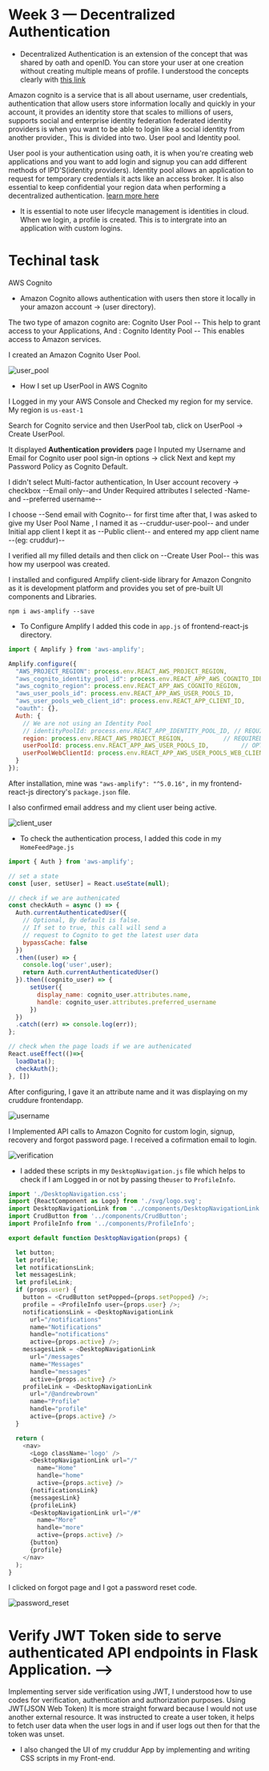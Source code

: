 # Week 3 — Decentralized Authentication

- Decentralized Authentication is an extension of the concept that was shared by oath and openID. You can store your user at one creation without creating multiple
means of profile. I understood the concepts clearly with [this link](https://www.youtube.com/watch?v=9obl7rVgzJw&list=PLBfufR7vyJJ7k25byhRXJldB5AiwgNnWv&index=40)

Amazon cognito is a service that is all about username, user credentials, authentication that allow users store information locally and quickly in your account, it 
provides an identity store that scales to millions of users, supports social and enterprise identity federation federated identity providers is when you want to be 
able to login like a social identity from another provider., This is divided into two. User pool and Identity pool.

User pool is your authentication using oath, it is when you're creating web applications and you want to add login and signup you can add different methods of
IPD'S(identity providers). Identity pool allows an application to request for temporary credentials it acts like an access broker. It is also essential to keep 
confidential your region data when performing a decentralized authentication. [learn more here](https://www.youtube.com/watch?v=tEJIeII66pY&list=PLBfufR7vyJJ7k25byhRXJldB5AiwgNnWv&index=39)

- It is essential to note user lifecycle management is identities in cloud. When we login, a profile is created. This is to intergrate into an application with custom logins.

# Techinal task

AWS Cognito

- Amazon Cognito allows authentication with users then store it locally in your amazon account -> (user directory).

The two type of amazon cognito are: Cognito User Pool -- This help to grant access to your Applications, And : Cognito Identity Pool -- This enables access to Amazon services.

I created an Amazon Cognito User Pool.

![user_pool](assets/cruddur-user-pool%20week%203_LI%20(2).jpg)

- How I set up UserPool in AWS Cognito

I Logged in my your AWS Console and Checked my region for my service. My region is `us-east-1` 

Search for Cognito service and then UserPool tab, click on UserPool -> Create UserPool.

It displayed  **Authentication providers** page I Inputed my Username and Email for Cognito user pool sign-in options -> click Next and kept my Password Policy as Cognito Default.

I didn't select Multi-factor authentication, In User account recovery -> checkbox --Email only--and Under Required attributes I selected -Name- and --preferred username--

I choose --Send email with Cognito-- for first time after that, I was asked to give my User Pool Name , I named it as --cruddur-user-pool--  and under Initial app client I kept it as --Public client-- and entered my app client name --(eg: cruddur)--

I verified all my filled details and then click on --Create User Pool-- this was how my userpool was created.

I installed and configured Amplify client-side library for Amazon Congnito as it is development platform and provides you set of pre-built UI components and Libraries.
```
npm i aws-amplify --save
```
- To Configure Amplify
I added this code in `app.js` of frontend-react-js directory.
```js
import { Amplify } from 'aws-amplify';

Amplify.configure({
  "AWS_PROJECT_REGION": process.env.REACT_AWS_PROJECT_REGION,
  "aws_cognito_identity_pool_id": process.env.REACT_APP_AWS_COGNITO_IDENTITY_POOL_ID,
  "aws_cognito_region": process.env.REACT_APP_AWS_COGNITO_REGION,
  "aws_user_pools_id": process.env.REACT_APP_AWS_USER_POOLS_ID,
  "aws_user_pools_web_client_id": process.env.REACT_APP_CLIENT_ID,
  "oauth": {},
  Auth: {
    // We are not using an Identity Pool
    // identityPoolId: process.env.REACT_APP_IDENTITY_POOL_ID, // REQUIRED - Amazon Cognito Identity Pool ID
    region: process.env.REACT_AWS_PROJECT_REGION,           // REQUIRED - Amazon Cognito Region
    userPoolId: process.env.REACT_APP_AWS_USER_POOLS_ID,         // OPTIONAL - Amazon Cognito User Pool ID
    userPoolWebClientId: process.env.REACT_APP_AWS_USER_POOLS_WEB_CLIENT_ID,   // OPTIONAL - Amazon Cognito Web Client ID (26-char alphanumeric string)
  }
});
```
After installation, mine was  `"aws-amplify": "^5.0.16",` in my frontend-react-js directory's `package.json` file.

I also confirmed email address and my client user being active.

![client_user](assets/active%20user%20week%203_LI.jpg)

- To check the authentication process, I added this code in my `HomeFeedPage.js`
```js
import { Auth } from 'aws-amplify';

// set a state
const [user, setUser] = React.useState(null);

// check if we are authenicated
const checkAuth = async () => {
  Auth.currentAuthenticatedUser({
    // Optional, By default is false. 
    // If set to true, this call will send a 
    // request to Cognito to get the latest user data
    bypassCache: false 
  })
  .then((user) => {
    console.log('user',user);
    return Auth.currentAuthenticatedUser()
  }).then((cognito_user) => {
      setUser({
        display_name: cognito_user.attributes.name,
        handle: cognito_user.attributes.preferred_username
      })
  })
  .catch((err) => console.log(err));
};

// check when the page loads if we are authenicated
React.useEffect(()=>{
  loadData();
  checkAuth();
}, [])
```

After configuring, I gave it an attribute name and it was displaying on my cruddure frontendapp.

![username](assets/username%20week%203.png)

I Implemented API calls to Amazon Cognito for custom login, signup, recovery and forgot password page. I received a cofirmation email to login. 

![verification](assets/verification%20code%20week%203.png)

- I added these scripts in my `DesktopNavigation.js` file which helps to check if I am Logged in or not by passing the`user` to `ProfileInfo`.
```js
import './DesktopNavigation.css';
import {ReactComponent as Logo} from './svg/logo.svg';
import DesktopNavigationLink from '../components/DesktopNavigationLink';
import CrudButton from '../components/CrudButton';
import ProfileInfo from '../components/ProfileInfo';

export default function DesktopNavigation(props) {

  let button;
  let profile;
  let notificationsLink;
  let messagesLink;
  let profileLink;
  if (props.user) {
    button = <CrudButton setPopped={props.setPopped} />;
    profile = <ProfileInfo user={props.user} />;
    notificationsLink = <DesktopNavigationLink 
      url="/notifications" 
      name="Notifications" 
      handle="notifications" 
      active={props.active} />;
    messagesLink = <DesktopNavigationLink 
      url="/messages"
      name="Messages"
      handle="messages" 
      active={props.active} />
    profileLink = <DesktopNavigationLink 
      url="/@andrewbrown" 
      name="Profile"
      handle="profile"
      active={props.active} />
  }

  return (
    <nav>
      <Logo className='logo' />
      <DesktopNavigationLink url="/" 
        name="Home"
        handle="home"
        active={props.active} />
      {notificationsLink}
      {messagesLink}
      {profileLink}
      <DesktopNavigationLink url="/#" 
        name="More" 
        handle="more"
        active={props.active} />
      {button}
      {profile}
    </nav>
  );
}
```

I clicked on forgot page and I got a password reset code.

![password_reset](assets/password%20reset%20week%203%20.png)

# Verify JWT Token side to serve authenticated API endpoints in Flask Application. -->

Implementing server side verification using JWT, I understood how to use codes for verification, authentication and authorization purposes. Using JWT(JSON Web Token)  It is more straight forward because I would not use another external resource. It was instructed to create a user token, it helps to fetch user data when the user logs in and if user logs out then for that the token was unset. 


- I also changed the UI of my cruddur App by implementing and writing CSS scripts in my Front-end.

